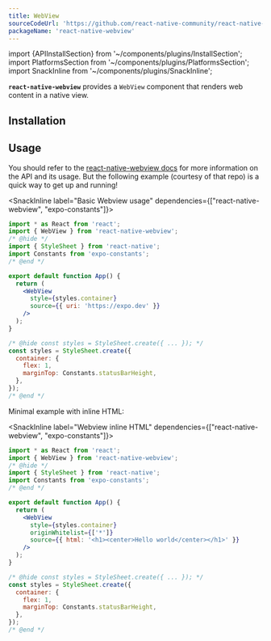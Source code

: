 ```yaml
---
title: WebView
sourceCodeUrl: 'https://github.com/react-native-community/react-native-webview'
packageName: 'react-native-webview'
---
```


import {APIInstallSection} from '~/components/plugins/InstallSection';
import PlatformsSection from '~/components/plugins/PlatformsSection';
import SnackInline from '~/components/plugins/SnackInline';

**`react-native-webview`** provides a `WebView` component that renders web content in a native view.

<PlatformsSection android emulator ios simulator />

## Installation

<APIInstallSection href="https://github.com/react-native-community/react-native-webview/blob/master/docs/Getting-Started.md#react-native-webview-getting-started-guide" />

## Usage

You should refer to the [react-native-webview docs](https://github.com/react-native-community/react-native-webview/blob/master/docs/Guide.md#react-native-webview-guide) for more information on the API and its usage. But the following example (courtesy of that repo) is a quick way to get up and running!

<SnackInline label="Basic Webview usage" dependencies={["react-native-webview", "expo-constants"]}>

```jsx
import * as React from 'react';
import { WebView } from 'react-native-webview';
/* @hide */
import { StyleSheet } from 'react-native';
import Constants from 'expo-constants';
/* @end */

export default function App() {
  return (
    <WebView 
      style={styles.container}
      source={{ uri: 'https://expo.dev' }}
    />
  );
}

/* @hide const styles = StyleSheet.create({ ... }); */
const styles = StyleSheet.create({
  container: {
    flex: 1,
    marginTop: Constants.statusBarHeight,
  },
});
/* @end */
```

</SnackInline>

Minimal example with inline HTML:

<SnackInline label="Webview inline HTML" dependencies={["react-native-webview", "expo-constants"]}>

```jsx
import * as React from 'react';
import { WebView } from 'react-native-webview';
/* @hide */
import { StyleSheet } from 'react-native';
import Constants from 'expo-constants';
/* @end */

export default function App() {
  return (
    <WebView
      style={styles.container}
      originWhitelist={['*']}
      source={{ html: '<h1><center>Hello world</center></h1>' }}
    />
  );
}

/* @hide const styles = StyleSheet.create({ ... }); */
const styles = StyleSheet.create({
  container: {
    flex: 1,
    marginTop: Constants.statusBarHeight,
  },
});
/* @end */
```

</SnackInline>

